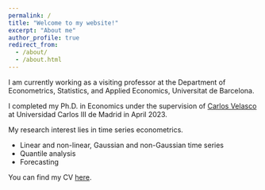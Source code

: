 ```yaml
---
permalink: /
title: "Welcome to my website!"
excerpt: "About me"
author_profile: true
redirect_from: 
  - /about/
  - /about.html
---
```


I am currently working as a visiting professor at the Department of Econometrics, Statistics, and Applied Economics, Universitat de Barcelona.    

I completed my Ph.D. in Economics under the supervision of <a href="http://economics.uc3m.es/personal/carlos-velasco/">Carlos Velasco</a> at Universidad Carlos III de Madrid in April 2023. 

My research interest lies in time series econometrics.
 * Linear and non-linear, Gaussian and non-Gaussian time series
 * Quantile analysis
 * Forecasting 


You can find my CV <a href="https://drive.google.com/file/d/1-3wGK4cIxQZJbJacNhNJfRi_MLwuDy79/view?usp=sharing">here</a>.
